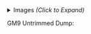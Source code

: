 <!-- Before you begin, have you checked the other issues to make sure your -->
<!-- cartridge hasn't already been mentioned? Inlcuding the closed issues? Good. -->

<!-- Title should have a name, (revision, if relevant), and website -->
<!-- Example: "R4i SDHC 3DS Wifi (r4i-sdhc.com)" -->
<!-- Link a firmware updater, but if one is not available link a kernel. -->
<!-- When possible, we prefer a link to the original location rather than a reupload. -->
<!-- In addition, provide any information you think might be useful. -->



<details><summary>Images <em>(Click to Expand)</em></summary><p> <!-- Please do not modify this line. -->

<!-- Insert images after these comments. We'd like to see front of cart, -->
<!-- and both sides of the PCB. -->
<!-- We prefer direct image embeds over links to albums. -->



<!-- Do not insert any images after this line. -->
</p></details> <!-- Please do not modify this line. -->

<!-- Upload an untrimmed GM9 dump of the cart here. -->

GM9 Untrimmed Dump: 

<!-- If you believe you have a clone of a supported cart, upload debug.log here. -->
